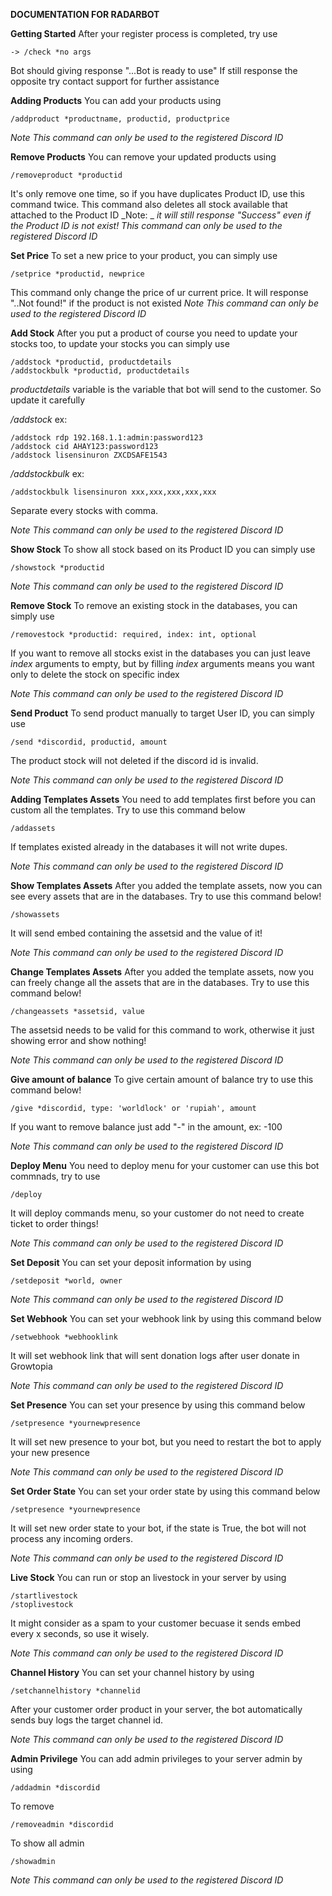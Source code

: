 **__DOCUMENTATION FOR RADARBOT__**

__Getting Started__
After your register process is completed, try use
```
-> /check *no args
```
Bot should giving response "...Bot is ready to use"
If still response the opposite try contact support for further assistance

__Adding Products__
You can add your products using
```
/addproduct *productname, productid, productprice
```
_Note_
_This command can only be used to the registered Discord ID_

__Remove Products__
You can remove your updated products using
```
/removeproduct *productid
```
It's only remove one time, so if you have duplicates Product ID, use this command twice.
This command also deletes all stock available that attached to the Product ID
_Note: _
_it will still response "Success" even if the Product ID is not exist!_
_This command can only be used to the registered Discord ID_

__Set Price__
To set a new price to your product, you can simply use
```
/setprice *productid, newprice
```
This command only change the price of ur current price.
It will response "..Not found!" if the product is not existed
_Note_
_This command can only be used to the registered Discord ID_

__Add Stock__
After you put a product of course you need to update your stocks too, to update your stocks you can simply use
```
/addstock *productid, productdetails
/addstockbulk *productid, productdetails
```
_productdetails_ variable is the variable that bot will send to the customer. So update it carefully

_/addstock_ ex:
```
/addstock rdp 192.168.1.1:admin:password123
/addstock cid AHAY123:password123
/addstock lisensinuron ZXCDSAFE1543
```
_/addstockbulk_ ex:
```
/addstockbulk lisensinuron xxx,xxx,xxx,xxx,xxx
```
Separate every stocks with comma.

_Note_
_This command can only be used to the registered Discord ID_

__Show Stock__
To show all stock based on its Product ID you can simply use
```
/showstock *productid
```
_Note_
_This command can only be used to the registered Discord ID_

__Remove Stock__
To remove an existing stock in the databases, you can simply use
```
/removestock *productid: required, index: int, optional
```
If you want to remove all stocks exist in the databases you can just leave _index_ arguments to empty, but by filling _index_ arguments means you want only to delete the stock on specific index

_Note_
_This command can only be used to the registered Discord ID_

__Send Product__
To send product manually to target User ID, you can simply use
```
/send *discordid, productid, amount
```
The product stock will not deleted if the discord id is invalid.

_Note_
_This command can only be used to the registered Discord ID_

__Adding Templates Assets__
You need to add templates first before you can custom all the templates.
Try to use this command below
```
/addassets
```
If templates existed already in the databases it will not write dupes.

_Note_
_This command can only be used to the registered Discord ID_

__Show Templates Assets__
After you added the template assets, now you can see every assets that are in the databases. Try to use this command below!
```
/showassets
```
It will send embed containing the assetsid and the value of it!

_Note_
_This command can only be used to the registered Discord ID_

__Change Templates Assets__
After you added the template assets, now you can freely change all the assets that are in the databases. Try to use this command below!
```
/changeassets *assetsid, value
```
The assetsid needs to be valid for this command to work, otherwise it just showing error and show nothing!

_Note_
_This command can only be used to the registered Discord ID_

__Give amount of balance__
To give certain amount of balance try to use this command below!
```
/give *discordid, type: 'worldlock' or 'rupiah', amount
```
If you want to remove balance just add "-" in the amount, ex: -100

_Note_
_This command can only be used to the registered Discord ID_

__Deploy Menu__
You need to deploy menu for your customer can use this bot commnads, try to use
```
/deploy
```
It will deploy commands menu, so your customer do not need to create ticket to order things!

_Note_
_This command can only be used to the registered Discord ID_

__Set Deposit__
You can set your deposit information by using
```
/setdeposit *world, owner
```

_Note_
_This command can only be used to the registered Discord ID_

__Set Webhook__
You can set your webhook link by using this command below
```
/setwebhook *webhooklink
```
It will set webhook link that will sent donation logs after user donate in Growtopia

_Note_
_This command can only be used to the registered Discord ID_

__Set Presence__
You can set your presence by using this command below
```
/setpresence *yournewpresence
```
It will set new presence to your bot, but you need to restart the bot to apply your new presence

_Note_
_This command can only be used to the registered Discord ID_

__Set Order State__
You can set your order state by using this command below
```
/setpresence *yournewpresence
```
It will set new order state to your bot, if the state is True, the bot will not process any incoming orders.

_Note_
_This command can only be used to the registered Discord ID_

__Live Stock__
You can run or stop an livestock in your server by using
```
/startlivestock
/stoplivestock
```
It might consider as a spam to your customer becuase it sends embed every x seconds, so use it wisely.

_Note_
_This command can only be used to the registered Discord ID_

__Channel History__
You can set your channel history by using
```
/setchannelhistory *channelid
```
After your customer order product in your server, the bot automatically sends buy logs the target channel id.

_Note_
_This command can only be used to the registered Discord ID_

__Admin Privilege__
You can add admin privileges to your server admin by using
```
/addadmin *discordid
```
To remove
```
/removeadmin *discordid
```
To show all admin
```
/showadmin
```

_Note_
_This command can only be used to the registered Discord ID_